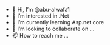 - 👋 Hi, I’m @abu-alwafa1
- 👀 I’m interested in .Net
- 🌱 I’m currently learning Asp.net core
- 💞️ I’m looking to collaborate on ...
- 📫 How to reach me ...

<!---
abu-alwafa1/abu-alwafa1 is a ✨ special ✨ repository because its `README.md` (this file) appears on your GitHub profile.
You can click the Preview link to take a look at your changes.
--->
